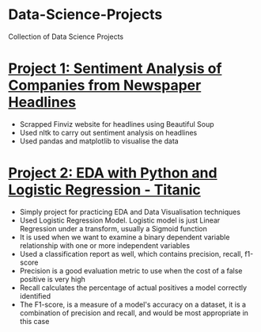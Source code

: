 # Data-Science-Projects
Collection of Data Science Projects

# [Project 1: Sentiment Analysis of Companies from Newspaper Headlines](https://github.com/Jlod95/Data-Science-Projects)
* Scrapped Finviz website for headlines using Beautiful Soup
* Used nltk to carry out sentiment analysis on headlines
* Used pandas and matplotlib to visualise the data

# [Project 2: EDA with Python and Logistic Regression - Titanic](https://github.com/Jlod95/Data-Science-Projects/blob/main/EDA%20with%20Python%20and%20Logistic%20Regression%20-%20Titanic.ipynb)
* Simply project for practicing EDA and Data Visualisation techniques
* Used Logistic Regression Model. Logistic model is just Linear Regression under a transform, usually a Sigmoid function
* It is used when we want to examine a binary dependent variable relationship with one or more independent variables
* Used a classification report as well, which contains precision, recall, f1-score
* Precision is a good evaluation metric to use when the cost of a false positive is very high
* Recall calculates the percentage of actual positives a model correctly identified
* The  F1-score, is a measure of a model's accuracy on a dataset, it is a combination of precision and recall, and would be most appropriate in this case
